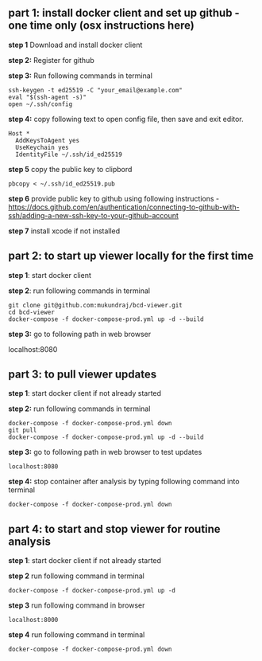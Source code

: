 ## part 1: install docker client and set up github - one time only (osx instructions here)

**step 1** Download and install docker client

**step 2:** Register for github

**step 3:** Run following commands in terminal

    ssh-keygen -t ed25519 -C "your_email@example.com"
    eval "$(ssh-agent -s)"
    open ~/.ssh/config

**step 4:** copy following text to open config file, then save and exit editor.

    Host *
      AddKeysToAgent yes
      UseKeychain yes
      IdentityFile ~/.ssh/id_ed25519

**step 5** copy the public key to clipbord

    pbcopy < ~/.ssh/id_ed25519.pub

**step 6** provide public key to github using following instructions - https://docs.github.com/en/authentication/connecting-to-github-with-ssh/adding-a-new-ssh-key-to-your-github-account

**step 7** install xcode if not installed

## part 2: to start up viewer locally for the first time

**step 1**: start docker client

**step 2**: run following commands in terminal

    git clone git@github.com:mukundraj/bcd-viewer.git
    cd bcd-viewer
    docker-compose -f docker-compose-prod.yml up -d --build

**step 3:** go to following path in web browser

localhost:8080

## part 3: to pull viewer updates

**step 1**: start docker client if not already started

**step 2:** run following commands in terminal

    docker-compose -f docker-compose-prod.yml down
    git pull
    docker-compose -f docker-compose-prod.yml up -d --build

**step 3:** go to following path in web browser to test updates

    localhost:8080

**step 4:** stop container after analysis by typing following command into terminal

    docker-compose -f docker-compose-prod.yml down

## part 4: to start and stop viewer for routine analysis

**step 1**: start docker client if not already started

**step 2** run following command in terminal

    docker-compose -f docker-compose-prod.yml up -d

**step 3** run following command in browser

    localhost:8000

**step 4** run following command in terminal

    docker-compose -f docker-compose-prod.yml down
